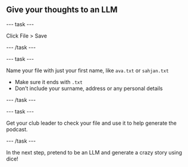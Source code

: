 ## Give your thoughts to an LLM

--- task ---

Click File > Save

--- /task ---

--- task ---

Name your file with just your first name, like `ava.txt` or `sahjan.txt`

- Make sure it ends with `.txt`
- Don’t include your surname, address or any personal details

--- /task ---

--- task ---

Get your club leader to check your file and use it to help generate the podcast.

--- /task ---

In the next step, pretend to be an LLM and generate a crazy story using dice!